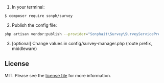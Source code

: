 1) In your terminal:

``` bash
$ composer require sonph/survey
```

2) Publish the config file:

```bash
php artisan vendor:publish --provider="Sonphait\Survey\SurveyServiceProvider"
```

3) [optional] Change values in config/survey-manager.php (route prefix, middleware)

## License

MIT. Please see the [license file](license.md) for more information.